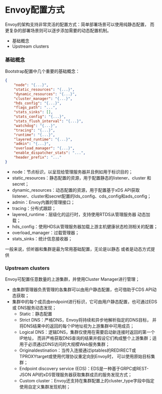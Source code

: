 # Envoy配置方式
Envoy的架构支持非常灵活的配置方式：简单部署场景可以使用纯静态配置，
而更复杂的部署场景则可以逐步添加需要的动态配置机制。
 
- 基础概念
- Upstream clusters

### 基础概念

Bootstrap配置中几个重要的基础概念：
```json
{
	"node": "{...}",
	"static_resources": "{...}",
	"dynamic_resources": "{...}",
	"cluster_manager": "{...}",
	"hds_config": "{...}",
	"flags_path": "...",
	"stats_sinks": [],
	"stats_config": "{...}",
	"stats_flush_interval": "{...}",
	"watchdog": "{...}",
	"tracing": "{...}",
	"runtime": "{...}",
	"layered_runtime": "{...}",
	"admin": "{...}",
	"overload_manager": "{...}",
	"enable_dispatcher_stats": "...",
	"header_prefix": "..."
}
```
- node：节点标识，以呈现给管理服务器并且例如用于标识目的；
- static_resources：静态配置的资源，用于配置静态的listener、cluster
和secret；
- dynamic_resources：动态配置的资源，用于配置基于xDS API获取
listener、cluster和secret配置的lds_config、cds_config和ads_config；
- admin：Envoy内置的管理接口；
- tracing：分布式跟踪；
- layered_runtime：层级化的运行时，支持使用RTDS从管理服务器
动态加载；
- hds_config：使用HDS从管理服务器加载上游主机健康状态检测相关的配置；
- overload_manager：过载管理器；
- stats_sinks：统计信息接收器；

一般来说，侦听器和集群是最为常用基础配置，无论是以静态 或者是动态方式提供

### Upstream clusters

Envoy可配置任意数量的上游集群，并使用Cluster Manager进行管理；
- 由集群管理器负责管理的各集群可以由用户静态配置，也可借助于CDS API动 态获取；
- 集群中的每个成员由endpoint进行标识，它可由用户静态配置，也可通过EDS或 DNS服务动态发现；
    - Static：静态配置
    - Strict DNS：严格DNS，Envoy将持续和异步地解析指定的DNS目标，
    并将DNS结果中的返回的每个IP地址视为上游集群中可用成员；
    - Logical DNS：逻辑DNS，集群仅使用在需要启动新连接时返回的第一个IP地址，
    而非严格获取DNS查询的结果并假设它们构成整个上游集群；适用于必须通过DNS访问的大规模Web服务集群；
    - Originaldestination：当传入连接通过iptables的REDIRECT或TPROXYtarget或使用代理协议重定向到Envoy时，
    可以使用原始目标集群；
    - Endpoint discovery service (EDS)：EDS是一种基于GRPC或REST-JSON API的xDS管理服务器获取集群成员的服务发现方式；
    - Custom cluster：Envoy还支持在集群配置上的cluster_type字段中指定使用自定义集群发现机制；


